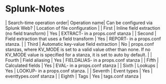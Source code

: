 # Splunk-Notes
| Search-time operation order| Operation name| Can be configured via Splunk Web? | Location of file configuration | | First | Inline field extraction (no field transform) | Yes | EXTRACT- in a props.conf stanza | | Second | Field extraction that uses a field transform | Yes | REPORT- in a props.conf stanza. | | Third | Automatic key-value field extraction | No | props.conf stanzas, where KV_MODE is set to a valid value other than none. If no KV_MODE value is specified for a stanza, it is set to auto by default. | | Fourth | Field aliasing | Yes | FIELDALIAS- in a props.conf stanza | | Fifth | Calculated fields | Yes | EVAL- in a props.conf stanza | | Sixth | Lookups | Yes | LOOKUP- in a props.conf stanza. | | Seventh | Event types | Yes | eventtypes.conf stanza | | Eighth | Tags | Yes | tags.conf stanza |
